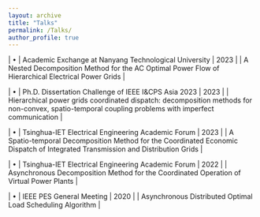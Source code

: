 ```yaml
---
layout: archive
title: "Talks"
permalink: /Talks/
author_profile: true
---
```



| • |	Academic Exchange at Nanyang Technological University                                  |                                              2023 |
| A Nested Decomposition Method for the AC Optimal Power Flow of Hierarchical Electrical Power Grids |

| • |	Ph.D. Dissertation Challenge of IEEE I&CPS Asia 2023                                   |                                              2023 |
| Hierarchical power grids coordinated dispatch: decomposition methods for non-convex, spatio-temporal coupling problems with imperfect communication |

| •	| Tsinghua-IET Electrical Engineering Academic Forum                                     |                                              2023 |
| A Spatio-temporal Decomposition Method for the Coordinated Economic Dispatch of Integrated Transmission and Distribution Grids |

| •	| Tsinghua-IET Electrical Engineering Academic Forum                                     |                                              2022 |
| Asynchronous Decomposition Method for the Coordinated Operation of Virtual Power Plants |

| •	| IEEE PES General Meeting                                                               |                                              2020 |
| Asynchronous Distributed Optimal Load Scheduling Algorithm |




<!-- {% if site.talkmap_link == true %}

<p style="text-decoration:underline;"><a href="/talkmap.html">See a map of all the places I've given a talk!</a></p>

{% endif %}

{% for post in site.talks reversed %}
  {% include archive-single-talk.html %}
{% endfor %}
 -->
